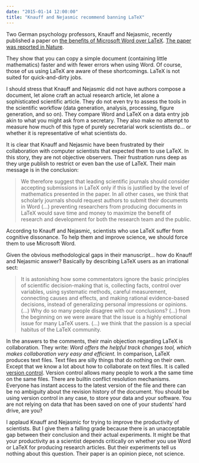 ```yaml
---
date: "2015-01-14 12:00:00"
title: "Knauff and Nejasmic recommend banning LaTeX"
---
```




Two German psychology professors, Knauff and Nejasmic, recently published a paper on [the benefits of Microsoft Word over LaTeX](http://journals.plos.org/plosone/article?id=10.1371/journal.pone.0115069). [The paper was reported in Nature](http://status.nature.com/).

They show that you can copy a simple document (containing little mathematics) faster and with fewer errors when using Word. Of course, those of us using LaTeX are aware of these shortcomings. LaTeX is not suited for quick-and-dirty jobs.

I should stress that Knauff and Nejasmic did not have authors compose a document, let alone craft an actual research article, let alone a sophisticated scientific article. They do not even try to assess the tools in the scientific workflow (data generation, analysis, processing, figure generation, and so on). They compare Word and LaTeX on a data entry job akin to what you might ask from a secretary. They also make no attempt to measure how much of this type of purely secretarial work scientists do&hellip; or whether it is representative of what scientists do.

It is clear that Knauff and Nejasmic have been frustrated by their collaboration with computer scientists that expected them to use LaTeX. In this story, they are not objective observers. Their frustration runs deep as they urge publish to restrict or even ban the use of LaTeX. Their main message is in the conclusion:

> We therefore suggest that leading scientific journals should consider accepting submissions in LaTeX only if this is justified by the level of mathematics presented in the paper. In all other cases, we think that scholarly journals should request authors to submit their documents in Word (&hellip;) preventing researchers from producing documents in LaTeX would save time and money to maximize the benefit of research and development for both the research team and the public.


According to Knauff and Nejasmic, scientists who use LaTeX suffer from cognitive dissonance. To help them and improve science, we should force them to use Microsoft Word.

Given the obvious methodological gaps in their manuscript&hellip; how do Knauff and Nejasmic answer? Basically by describing LaTeX users as an irrational sect:

> It is astonishing how some commentators ignore the basic principles of scientific decision-making that is, collecting facts, control over variables, using systematic methods, careful measurement, connecting causes and effects, and making rational evidence-based decisions, instead of generalizing personal impressions or opinions. (&hellip;) Why do so many people disagree with our conclusions? (&hellip;) from the beginning on we were aware that the issue is a highly emotional issue for many LaTeX users. (&hellip;) we think that the passion is a special habitus of the LaTeX community.


In the answers to the comments, their main objection regarding LaTeX is collaboration. They write: <em>Word offers the helpful track changes tool, which makes collaboration very easy and efficient.</em> In comparison, LaTeX produces text files. Text files are silly things that do nothing on their own. Except that we know a lot about how to collaborate on text files. It is called [version control](https://en.wikipedia.org/wiki/Revision_control). Version control allows many people to work a the same time on the same files. There are builtin conflict resolution mechanisms. Everyone has instant access to the latest version of the file and there can be no ambiguity about the revision history of the document. You should be using version control in any case, to store your data and your software. You are not relying on data that has been saved on one of your students&rsquo; hard drive, are you? 

I applaud Knauff and Nejasmic for trying to improve the productivity of scientists. But I give them a falling grade because there is an unacceptable gap between their conclusion and their actual experiments. It might be that your productivity as a scientist depends critically on whether you use Word or LaTeX for producing research articles. But their experiments tell us nothing about this question. Their paper is an opinion piece, not science.

